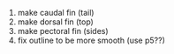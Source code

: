 1. make caudal fin (tail)
2. make dorsal fin (top)
3. make pectoral fin (sides)
4. fix outline to be more smooth (use p5??)